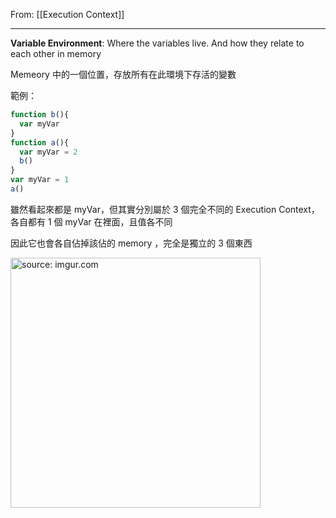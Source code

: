 From: [[Execution Context]]

---

**Variable Environment**:
Where the variables live. And how they relate to each other in memory

Memeory 中的一個位置，存放所有在此環境下存活的變數

範例：
```js
function b(){
  var myVar
}
function a(){
  var myVar = 2
  b()
}
var myVar = 1
a()
```

雖然看起來都是 myVar，但其實分別屬於 3 個完全不同的 Execution Context，各自都有 1 個 myVar 在裡面，且值各不同  

因此它也會各自佔掉該佔的 memory ，完全是獨立的 3 個東西

<a href="https://imgur.com/6sgTYn7"><img src="https://i.imgur.com/6sgTYn7.jpg" title="source: imgur.com" width="400px"/></a>